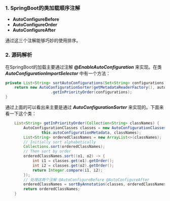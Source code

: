 ### 1. SpringBoot的类加载顺序注解
- **AutoConfigureBefore**
- **AutoConfigureOrder**
- **AutoConfigureAfter**

通过这三个注解能够巧妙的使用排序。
### 2. 源码解析
在SpringBoot的加载主要通过注解 **@*EnableAutoConfiguration*** 来实现。在类 ***AutoConfigurationImportSelector*** 中有一个方法：

```java
private List<String> sortAutoConfigurations(Set<String> configurations,AutoConfigurationMetadata autoConfigurationMetadata) {
	return new AutoConfigurationSorter(getMetadataReaderFactory(), autoConfigurationMetadata)
					.getInPriorityOrder(configurations);
}
```
通过上面的可以看出来主要是通过 ***AutoConfigurationSorter*** 来实现的。下面来看一下这个类：

```java
	List<String> getInPriorityOrder(Collection<String> classNames) {
		AutoConfigurationClasses classes = new AutoConfigurationClasses(this.metadataReaderFactory,
				this.autoConfigurationMetadata, classNames);
		List<String> orderedClassNames = new ArrayList<>(classNames);
		// Initially sort alphabetically
		Collections.sort(orderedClassNames);
		// Then sort by order
		orderedClassNames.sort((o1, o2) -> {
			int i1 = classes.get(o1).getOrder();
			int i2 = classes.get(o2).getOrder();
			return Integer.compare(i1, i2);
		});
		// 处理这两个注解 @AutoConfigureBefore @AutoConfigureAfter
		orderedClassNames = sortByAnnotation(classes, orderedClassNames);
		return orderedClassNames;
	}
```

